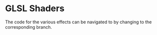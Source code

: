 # GLSL Shaders
The code for the various effects can be navigated to by changing to the corresponding branch.
